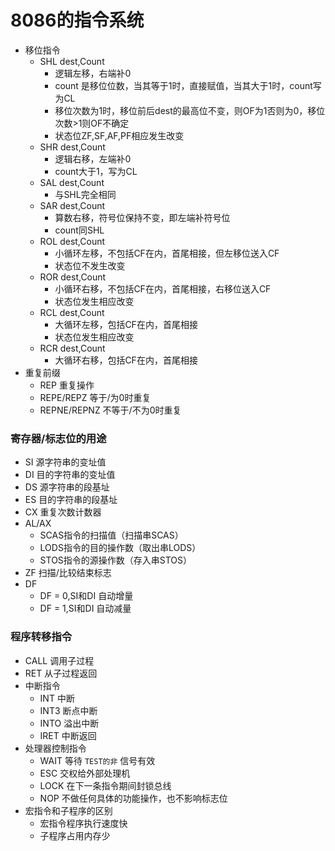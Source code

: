 # 8086的指令系统
* 移位指令
    * SHL dest,Count
        * 逻辑左移，右端补0
        * count 是移位位数，当其等于1时，直接赋值，当其大于1时，count写为CL
        * 移位次数为1时，移位前后dest的最高位不变，则OF为1否则为0，移位次数>1则OF不确定
        * 状态位ZF,SF,AF,PF相应发生改变
    * SHR dest,Count
        * 逻辑右移，左端补0
        * count大于1，写为CL
    * SAL dest,Count
        * 与SHL完全相同
    * SAR dest,Count
        * 算数右移，符号位保持不变，即左端补符号位
        * count同SHL
    * ROL dest,Count
        * 小循环左移，不包括CF在内，首尾相接，但左移位送入CF
        * 状态位不发生改变
    * ROR dest,Count
        * 小循环右移，不包括CF在内，首尾相接，右移位送入CF
        * 状态位发生相应改变
    * RCL dest,Count
        * 大循环左移，包括CF在内，首尾相接
        * 状态位发生相应改变
    * RCR dest,Count
        * 大循环右移，包括CF在内，首尾相接
* 重复前缀
    * REP 重复操作
    * REPE/REPZ 等于/为0时重复
    * REPNE/REPNZ 不等于/不为0时重复

 ### 寄存器/标志位的用途
* SI 源字符串的变址值
* DI 目的字符串的变址值
* DS 源字符串的段基址
* ES 目的字符串的段基址
* CX 重复次数计数器
* AL/AX 
    * SCAS指令的扫描值（扫描串SCAS）
    * LODS指令的目的操作数（取出串LODS）
    * STOS指令的源操作数（存入串STOS）
* ZF 扫描/比较结束标志
* DF 
    * DF = 0,SI和DI 自动增量
    * DF = 1,SI和DI 自动减量

### 程序转移指令
* CALL 调用子过程
* RET 从子过程返回
* 中断指令
    * INT 中断
    * INT3 断点中断
    * INTO 溢出中断
    * IRET 中断返回
* 处理器控制指令
    * WAIT 等待 `TEST的非` 信号有效
    * ESC 交权给外部处理机
    * LOCK 在下一条指令期间封锁总线
    * NOP 不做任何具体的功能操作，也不影响标志位
* 宏指令和子程序的区别
    * 宏指令程序执行速度快
    * 子程序占用内存少